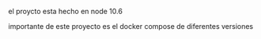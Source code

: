el proycto esta hecho en node 10.6


importante de este proyecto es el docker compose de diferentes versiones 